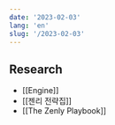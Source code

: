 ```yaml
---
date: '2023-02-03'
lang: 'en'
slug: '/2023-02-03'
---
```


## Research

- [[Engine]]
- [[젠리 전략집]]
- [[The Zenly Playbook]]
